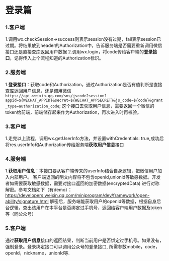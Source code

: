 # 登录篇
### 1.客户端
1.调用wx.checkSession->success则表示session没有过期，fail表示session已过期。将结果放到header的Authorization中，告诉服务端是否需要重新调用微信接口还是直接查库返回用户数据
2.调用wx.login，将code传给客户端的**登录接口**，记得传入上个流程知道的Authorization标识。
### 2.服务端
1.**登录接口**：获取code和Authorization，通过Authorization是否有值判断是直接查库返回用户信息，还是调用微信
`https://api.weixin.qq.com/sns/jscode2session?appid=${WECHAT_APPID}&secret=${WECHAT_APPSECRET}&js_code=${code}&grant_type=authorization_code`;
这个接口去获取用户信息，需要返回一个微信的token给前端，前端储存起来作为Authorization，再次进入时再校验。
### 3.客户端
1.走完以上流程，调用wx.getUserInfo方法，并设置withCredentials: true,成功后将res.userInfo和Authorization传给服务端**获取用户信息**接口
### 4.服务端
1.**获取用户信息**：本接口要从客户端传来的userInfo结合自身逻辑，把微信用户加入内部用户。
客户端返回的明文内容将不包含openid,unionid等敏感数据。开发者如需要获取敏感数据，需要对接口返回的加密数据(encryptedData) 进行对称解密。参考文档如下（有demo）：
https://developers.weixin.qq.com/miniprogram/dev/framework/open-ability/signature.html
解密后，服务端能获取用户的openid等数据，根据自身后台逻辑，查出该用户在本平台是否绑定过手机号，返回给客户端用户数据及token等（同公众号）
### 5.客户端
通过**获取用户信息**接口的返回结果，判断当前用户是否绑定过手机号。如果没有，强制登录。登录绑定接口可以调用公众号的登录接口,
所需参数mobile，code，openId，nickname，unionId等.
